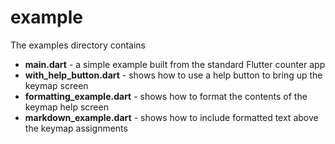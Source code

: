 # example
The examples directory contains
* **main.dart** - a simple example built from the standard Flutter counter app
* **with_help_button.dart** - shows how to use a help button to bring up the keymap screen
* **formatting_example.dart** - shows how to format the contents of the keymap help screen 
* **markdown_example.dart** - shows how to include formatted text above the keymap assignments

